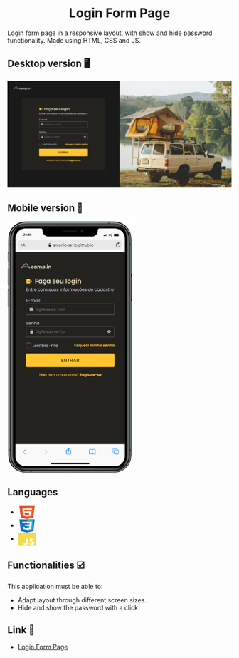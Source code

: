 <h1 align="center">Login Form Page</h1>
Login form page in a responsive layout, with show and hide password functionality. Made using HTML, CSS and JS.

## Desktop version 🖥️
<img src="./images/images/pagina-de-login.png" alt="login page desktop">

## Mobile version 📱
<img width="280px" src="./images/images/mobile.png" alt="login page mobile">

## Languages
- <img align="center" alt="HTML" height="30" width="40" src="https://raw.githubusercontent.com/devicons/devicon/master/icons/html5/html5-original.svg">
- <img align="center" alt="CSS" height="30" width="40" src="https://raw.githubusercontent.com/devicons/devicon/master/icons/css3/css3-original.svg">
- <img align="center" alt="Js" height="30" width="40" src="https://raw.githubusercontent.com/devicons/devicon/master/icons/javascript/javascript-plain.svg">

## Functionalities ☑️
This application must be able to:
- Adapt layout through different screen sizes.
- Hide and show the password with a click.

##  Link 🔗
- [Login Form Page](https://antonio-savio.github.io/login-form-page/)
